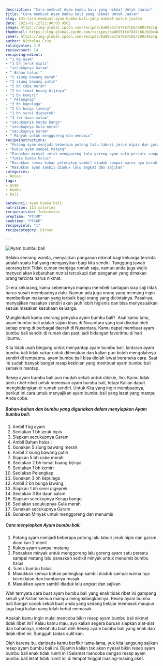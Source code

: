 ```yaml
---
description: "Cara membuat Ayam bumbu bali yang nikmat Untuk Jualan"
title: "Cara membuat Ayam bumbu bali yang nikmat Untuk Jualan"
slug: 931-cara-membuat-ayam-bumbu-bali-yang-nikmat-untuk-jualan
date: 2021-01-15T11:00:00.056Z
image: https://img-global.cpcdn.com/recipes/ba00551fe7887cb6/680x482cq70/ayam-bumbu-bali-foto-resep-utama.jpg
thumbnail: https://img-global.cpcdn.com/recipes/ba00551fe7887cb6/680x482cq70/ayam-bumbu-bali-foto-resep-utama.jpg
cover: https://img-global.cpcdn.com/recipes/ba00551fe7887cb6/680x482cq70/ayam-bumbu-bali-foto-resep-utama.jpg
author: Nicholas Cruz
ratingvalue: 4.9
reviewcount: 14
recipeingredient:
- "1 kg ayam"
- "1 bh jeruk nipis"
- "secukupnya Garam"
- " Bahan halus "
- "5 siung bawang merah"
- "2 siung bawang putih"
- "5 bh cabe merah"
- "2 bh tomat buang bijinya"
- "1 bh kemiri"
- " Pelengkap"
- "3 bh kapulaga"
- "2 bh bunga lawang"
- "1 bh serei digeprek"
- "3 lbr daun salam"
- "secukupnya Kecap bango"
- "secukupnya Gula merah"
- "secukupnya Garam"
- " Minyak untuk menggoreng dan menumis"
recipeinstructions:
- "Potong ayam menjadi beberapa potong lalu taburi jeruk nipis dan garam diam kan 2 menit"
- "Kukus ayam sampai matang"
- "Panaskan minyak untuk menggoreng lalu goreng ayam satu persatu sampai matang lalu panaskan sedikit minyak untuk menumis bumbu halus"
- "Tumis bumbu halus"
- "Masukkan semua bahan pelengkap sambil diaduk sampai warna nya kecoklatan dan bumbunya masak"
- "Masukkan ayam sambil diaduk lalu angkat dan sajikan"
categories:
- Resep
tags:
- ayam
- bumbu
- bali

katakunci: ayam bumbu bali 
nutrition: 113 calories
recipecuisine: Indonesian
preptime: "PT34M"
cooktime: "PT46M"
recipeyield: "1"
recipecategory: Dinner

---
```



![Ayam bumbu bali](https://img-global.cpcdn.com/recipes/ba00551fe7887cb6/680x482cq70/ayam-bumbu-bali-foto-resep-utama.jpg)

Selaku seorang wanita, menyajikan panganan nikmat bagi keluarga tercinta adalah suatu hal yang mengasyikan bagi kita sendiri. Tanggung jawab seorang istri Tidak cuman menjaga rumah saja, namun anda juga wajib menyediakan kebutuhan nutrisi tercukupi dan panganan yang dimakan orang tercinta harus nikmat.

Di era  sekarang, kamu sebenarnya mampu membeli santapan siap saji tidak harus susah membuatnya dulu. Namun ada juga orang yang memang ingin memberikan makanan yang terbaik bagi orang yang dicintainya. Pasalnya, menyajikan masakan sendiri akan jauh lebih higienis dan bisa menyesuaikan sesuai masakan kesukaan keluarga. 



Mungkinkah kamu seorang penyuka ayam bumbu bali?. Asal kamu tahu, ayam bumbu bali adalah sajian khas di Nusantara yang kini disukai oleh setiap orang di berbagai daerah di Nusantara. Kamu dapat membuat ayam bumbu bali sendiri di rumah dan pasti jadi hidangan favoritmu di hari liburmu.

Kita tidak usah bingung untuk menyantap ayam bumbu bali, lantaran ayam bumbu bali tidak sukar untuk ditemukan dan kalian pun boleh mengolahnya sendiri di tempatmu. ayam bumbu bali bisa diolah lewat beraneka cara. Saat ini sudah banyak banget resep kekinian yang membuat ayam bumbu bali semakin mantap.

Resep ayam bumbu bali pun mudah sekali untuk dibikin, lho. Kamu tidak perlu ribet-ribet untuk memesan ayam bumbu bali, tetapi Kalian dapat menghidangkan di rumah sendiri. Untuk Kita yang ingin membuatnya, berikut ini cara untuk menyajikan ayam bumbu bali yang lezat yang mampu Anda coba.

<!--inarticleads1-->

##### Bahan-bahan dan bumbu yang digunakan dalam menyiapkan Ayam bumbu bali:

1. Ambil 1 kg ayam
1. Sediakan 1 bh jeruk nipis
1. Siapkan secukupnya Garam
1. Ambil  Bahan halus :
1. Gunakan 5 siung bawang merah
1. Ambil 2 siung bawang putih
1. Siapkan 5 bh cabe merah
1. Sediakan 2 bh tomat buang bijinya
1. Sediakan 1 bh kemiri
1. Sediakan  Pelengkap:
1. Gunakan 3 bh kapulaga
1. Ambil 2 bh bunga lawang
1. Siapkan 1 bh serei digeprek
1. Sediakan 3 lbr daun salam
1. Siapkan secukupnya Kecap bango
1. Sediakan secukupnya Gula merah
1. Gunakan secukupnya Garam
1. Gunakan  Minyak untuk menggoreng dan menumis




<!--inarticleads2-->

##### Cara menyiapkan Ayam bumbu bali:

1. Potong ayam menjadi beberapa potong lalu taburi jeruk nipis dan garam diam kan 2 menit
1. Kukus ayam sampai matang
1. Panaskan minyak untuk menggoreng lalu goreng ayam satu persatu sampai matang lalu panaskan sedikit minyak untuk menumis bumbu halus
1. Tumis bumbu halus
1. Masukkan semua bahan pelengkap sambil diaduk sampai warna nya kecoklatan dan bumbunya masak
1. Masukkan ayam sambil diaduk lalu angkat dan sajikan




Wah ternyata cara buat ayam bumbu bali yang enak tidak ribet ini gampang sekali ya! Kalian semua mampu menghidangkannya. Resep ayam bumbu bali Sangat cocok sekali buat anda yang sedang belajar memasak maupun juga bagi kalian yang telah hebat memasak.

Apakah kamu ingin mulai mencoba bikin resep ayam bumbu bali nikmat tidak ribet ini? Kalau kamu mau, ayo kalian segera buruan siapkan alat-alat dan bahannya, setelah itu buat deh Resep ayam bumbu bali yang enak dan tidak ribet ini. Sungguh taidak sulit kan. 

Oleh karena itu, daripada kamu berfikir lama-lama, yuk kita langsung sajikan resep ayam bumbu bali ini. Dijamin kalian tak akan nyesel bikin resep ayam bumbu bali enak tidak rumit ini! Selamat mencoba dengan resep ayam bumbu bali lezat tidak rumit ini di tempat tinggal masing-masing,oke!.

